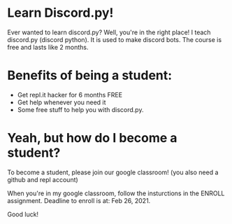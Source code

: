 # Learn Discord.py!
Ever wanted to learn discord.py? Well, you're in the right place! I teach discord.py (discord python). It is used to make discord bots. The course is free and lasts like 2 months.

# Benefits of being a student:
- Get repl.it hacker for 6 months FREE
- Get help whenever you need it
- Some free stuff to help you with discord.py.

# Yeah, but how do I become a student?
To become a student, please join our google classroom! (you also need a github and repl account)

When you're in my google classroom, follow the insturctions in the ENROLL assignment.
Deadline to enroll is at: Feb 26, 2021.

Good luck!
 
